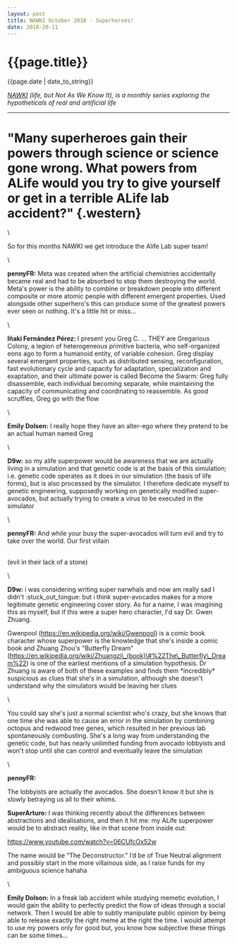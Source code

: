 ```yaml
---
layout: post
title: NAWKI October 2018 - Superheroes!
date: 2018-20-11
---
```


# {{page.title}}
{{page.date | date_to_string}}

*[NAWKI](/2017/08/20/nawki-announcement.html) (life, but Not As We Know It), is
a monthly series exploring the hypotheticals of real and artificial life*

------------------------

"Many superheroes gain their powers through science or science gone wrong. What powers from ALife would you try to give yourself or get in a terrible ALife lab accident?" {.western}
==========================================================================================================================================================================

\

So for this months NAWKI we get introduce the Alife Lab super team!

\

**pennyFR:** Meta was created when the artificial chemistries
accidentally became real and had to be absorbed to stop them destroying
the world. Meta's power is the ability to combine or breakdown people
into different composite or more atomic people with different emergent
properties. Used alongside other superhero's this can produce some of
the greatest powers ever seen or nothing. It's a little hit or miss…

\

**Iñaki Fernández Pérez:** I present you Greg C. ... THEY are Gregarious
Colony, a legion of heterogeneous primitive bacteria, who self-organized
eons ago to form a humanoid entity, of variable cohesion. Greg display
several emergent properties, such as distributed sensing,
reconfiguration, fast evolutionary cycle and capacity for adaptation,
specialization and exaptation, and their ultimate power is called Become
the Swarm: Greg fully disassemble, each individual becoming separate,
while maintaining the capacity of communicating and coordinating to
reassemble. As good scruffies, Greg go with the flow

\

**Emily Dolsen:** I really hope they have an alter-ego where they
pretend to be an actual human named Greg

\

**D9w:** so my alife superpower would be awareness that we are actually
living in a simulation and that genetic code is at the basis of this
simulation; i.e. genetic code operates as it does in our simulation (the
basis of life forms), but is also processed by the simulator. I
therefore dedicate myself to genetic engineering, supposedly working on
genetically modified super-avocados, but actually trying to create a
virus to be executed in the simulator

\

**pennyFR:** And while your busy the super-avocados will turn evil and
try to take over the world. Our first villain

\
(evil in their lack of a stone)

\

**D9w:** i was considering writing super narwhals and now am really sad
I didn't :stuck\_out\_tongue: but i think super-avocados makes for a
more legitimate genetic engineering cover story. As for a name, I was
imagining this as myself, but if this were a super hero character, I'd
say Dr. Gwen Zhuang.

Gwenpool (https://en.wikipedia.org/wiki/Gwenpool) is a comic book
character whose superpower is the knowledge that she's inside a comic
book and Zhuang Zhou's "Butterfly Dream"
(https://en.wikipedia.org/wiki/Zhuangzi\_(book)\#%22The\_Butterfly\_Dream%22)
is one of the earliest mentions of a simulation hypothesis. Dr Zhuang is
aware of both of these examples and finds them \*incredibly\* suspicious
as clues that she's in a simulation, although she doesn't understand why
the simulators would be leaving her clues

\

You could say she's just a normal scientist who's crazy, but she knows
that one time she was able to cause an error in the simulation by
combining octopus and redwood tree genes, which resulted in her previous
lab spontaneously combusting. She's a long way from understanding the
genetic code, but has nearly unlimited funding from avocado lobbyists
and won't stop until she can control and eventually leave the simulation

\

**pennyFR:**

The lobbyists are actually the avocados. She doesn't know it but she is
slowly betraying us all to their whims.


**SuperArturo:** I was thinking recently about the differences between
abstractions and idealisations, and then it hit me: my ALife superpower
would be to abstract reality, like in that scene from inside out:

https://www.youtube.com/watch?v=06CUfcOx52w


The name would be “The Deconstructor.” I’d be of True Neutral alignment
and possibly start in the more villainous side, as I raise funds for my
ambiguous science hahaha

\

**Emily Dolson:** In a freak lab accident while studying memetic
evolution, I would gain the ability to perfectly predict the flow of
ideas through a social network. Then I would be able to subtly
manipulate public opinion by being able to release exactly the right
meme at the right the time. I would attempt to use my powers only for
good but, you know how subjective these things can be some times…

